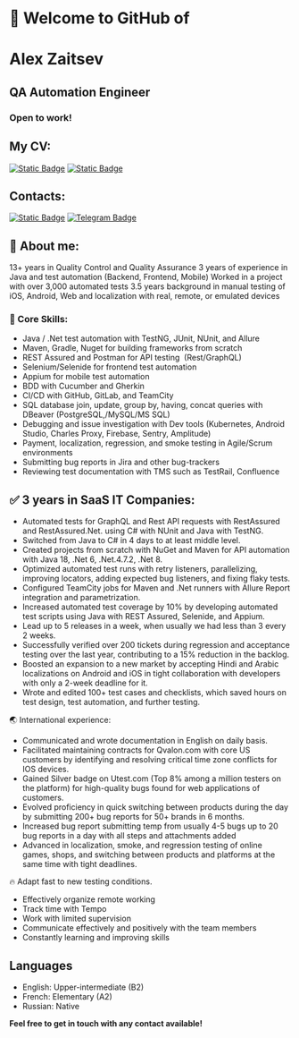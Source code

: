 # 👋 Welcome to GitHub of
# Alex Zaitsev 
## QA Automation Engineer
### Open to work!
## My CV:

[![Static Badge](https://img.shields.io/badge/MY%20CV-white?logo=googledocs&logoColor=white&labelColor=%234285F4&color=%234285F4)](https://docs.google.com/document/d/1kLSm4q4Pk0F1hFKIs8zz0M_lytj9wct5/edit?usp=drive_link&ouid=113363592554695937389&rtpof=true&sd=true)
[![Static Badge](https://img.shields.io/badge/%D0%A0%D0%B5%D0%B7%D1%8E%D0%BC%D0%B5%20%D0%BD%D0%B0%20%D1%80%D1%83%D1%81%D1%81%D0%BA%D0%BE%D0%BC-white?logo=googledocs&logoColor=white&labelColor=%234285F4&color=%234285F4)](https://docs.google.com/document/d/1ZkXcFj3hWYBY9PmR5lKnHVq5m7YDrUNF/edit?usp=drive_link&ouid=113363592554695937389&rtpof=true&sd=true)
## Contacts:
[![Static Badge](https://img.shields.io/badge/-white?logo=linkedin&logoColor=white&label=alex-zaitsev-qa&labelColor=%230A66C2&color=%230A66C2)](https://www.linkedin.com/in/alex-zaitsev-qa/)
[![Telegram Badge](https://img.shields.io/badge/-Telegram-0088cc?style=flat-square&logo=Telegram&logoColor=white)](https://t.me/Zalex86_QA)

## 🔎 About me:
13+ years in Quality Control and Quality Assurance
3 years of experience in Java and test automation (Backend, Frontend, Mobile)
Worked in a project with over 3,000 automated tests
3.5 years background in manual testing of iOS, Android, Web and localization with real, remote, or emulated devices

### 💪 Core Skills:
- Java / .Net test automation with TestNG, JUnit, NUnit, and Allure
- Maven, Gradle, Nuget for building frameworks from scratch
- REST Assured and Postman for API testing  (Rest/GraphQL)
- Selenium/Selenide for frontend test automation 
- Appium for mobile test automation 
- BDD with Cucumber and Gherkin 
- CI/CD with GitHub, GitLab, and TeamCity 
- SQL database join, update, group by, having, concat queries with DBeaver (PostgreSQL,/MySQL/MS SQL)
- Debugging and issue investigation with Dev tools (Kubernetes, Android Studio, Charles Proxy, Firebase, Sentry, Amplitude) 
- Payment, localization, regression, and smoke testing in Agile/Scrum environments 
- Submitting bug reports in Jira and other bug-trackers 
- Reviewing test documentation with TMS such as TestRail, Confluence

## ✅ 3 years in SaaS IT Companies:
- Automated tests for GraphQL and Rest API requests with RestAssured and RestAssured.Net. using C# with NUnit and Java with TestNG.
- Switched from Java to C# in 4 days to at least middle level.
- Created projects from scratch with NuGet and Maven for API automation with Java 18, .Net 6, .Net.4.7.2, .Net 8.
- Optimized automated test runs with retry listeners, parallelizing, improving locators, adding expected bug listeners, and fixing flaky tests.
- Configured TeamCity jobs for Maven and .Net runners with Allure Report integration and parametrization.
- Increased automated test coverage by 10% by developing automated test scripts using Java with REST Assured, Selenide, and Appium.
- Lead up to 5 releases in a week, when usually we had less than 3 every 2 weeks.
- Successfully verified over 200 tickets during regression and acceptance testing over the last year, contributing to a 15% reduction in the backlog.
- Boosted an expansion to a new market by accepting Hindi and Arabic localizations on Android and iOS in tight collaboration with developers with only a 2-week deadline for it.
- Wrote and edited 100+ test cases and checklists, which saved hours on test design, test automation, and further testing.

🌏 International experience:
- Communicated and wrote documentation in English on daily basis.
- Facilitated maintaining contracts for Qvalon.com with core US customers by identifying and resolving critical time zone conflicts for IOS devices.
- Gained Silver badge on Utest.com (Top 8% among a million testers on the platform) for high-quality bugs found for web applications of customers.
- Evolved proficiency in quick switching between products during the day by submitting 200+ bug reports for 50+ brands in 6 months.
- Increased bug report submitting temp from usually 4-5 bugs up to 20 bug reports in a day with all steps and attachments added
- Advanced in localization, smoke, and regression testing of online games, shops, and switching between products and platforms at the same time with tight deadlines.

🔥 Adapt fast to new testing conditions. 
- Effectively organize remote working
- Track time with Tempo 
- Work with limited supervision 
- Communicate effectively and positively with the team members 
- Constantly learning and improving skills
## Languages
- English: Upper-intermediate (B2)
- French: Elementary (A2)
- Russian: Native

**Feel free to get in touch with any contact available!**

<!--
**zalex86/zalex86** is a ✨ _special_ ✨ repository because its `README.md` (this file) appears on your GitHub profile.

Here are some ideas to get you started:

- 🔭 I’m currently working on ...
- 🌱 I’m currently learning ...
- 👯 I’m looking to collaborate on ...
- 🤔 I’m looking for help with ...
- 💬 Ask me about ...
- 📫 How to reach me: ...
- 😄 Pronouns: ...
- ⚡ Fun fact: ...
-->
